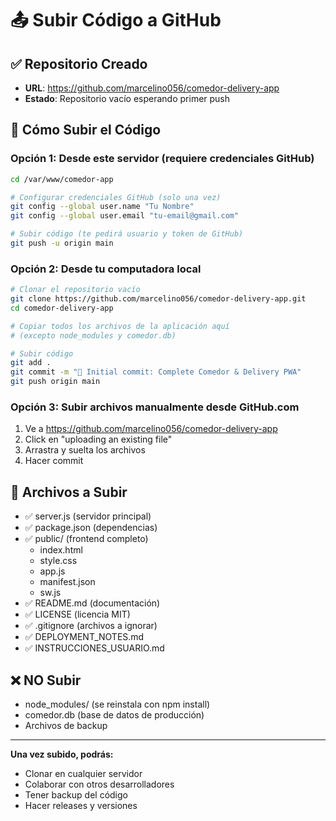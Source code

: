 # 📤 Subir Código a GitHub

## ✅ Repositorio Creado
- **URL**: https://github.com/marcelino056/comedor-delivery-app
- **Estado**: Repositorio vacío esperando primer push

## 🚀 Cómo Subir el Código

### Opción 1: Desde este servidor (requiere credenciales GitHub)
```bash
cd /var/www/comedor-app

# Configurar credenciales GitHub (solo una vez)
git config --global user.name "Tu Nombre"
git config --global user.email "tu-email@gmail.com"

# Subir código (te pedirá usuario y token de GitHub)
git push -u origin main
```

### Opción 2: Desde tu computadora local
```bash
# Clonar el repositorio vacío
git clone https://github.com/marcelino056/comedor-delivery-app.git
cd comedor-delivery-app

# Copiar todos los archivos de la aplicación aquí
# (excepto node_modules y comedor.db)

# Subir código
git add .
git commit -m "🎉 Initial commit: Complete Comedor & Delivery PWA"
git push origin main
```

### Opción 3: Subir archivos manualmente desde GitHub.com
1. Ve a https://github.com/marcelino056/comedor-delivery-app
2. Click en "uploading an existing file"
3. Arrastra y suelta los archivos
4. Hacer commit

## 📁 Archivos a Subir
- ✅ server.js (servidor principal)
- ✅ package.json (dependencias)
- ✅ public/ (frontend completo)
  - index.html
  - style.css
  - app.js
  - manifest.json
  - sw.js
- ✅ README.md (documentación)
- ✅ LICENSE (licencia MIT)
- ✅ .gitignore (archivos a ignorar)
- ✅ DEPLOYMENT_NOTES.md
- ✅ INSTRUCCIONES_USUARIO.md

## ❌ NO Subir
- node_modules/ (se reinstala con npm install)
- comedor.db (base de datos de producción)
- Archivos de backup

---

**Una vez subido, podrás:**
- Clonar en cualquier servidor
- Colaborar con otros desarrolladores  
- Tener backup del código
- Hacer releases y versiones

